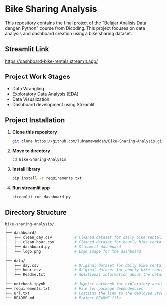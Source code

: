 # Bike Sharing Analysis

This repository contains the final project of the "Belajar Analisis Data dengan Python" course from Dicoding. This project focuses on data analysis and dashboard creation using a bike sharing dataset.

## Streamlit Link
https://dashboard-bike-rentals.streamlit.app/

## Project Work Stages
- Data Wrangling
- Exploratory Data Analysis (EDA)
- Data Visualization
- Dashboard development using Streamlit

## Project Installation
1. **Clone this repository**
     ```bash
     git clone https://github.com/lubnamawaddah/Bike-Sharing-Analysis.git
     ```

2. **Move to directory**
     ```bash
     cd Bike-Sharing-Analysis
     ```

3. **Install library**
     ```bash
     pip install -r requirements.txt
     ```

4. **Run streamlit app**
     ```bash
     streamlit run dashboard.py
     ```

## Directory Structure
```bash
bike-sharing-analysis/
│
├── dashboard/                 
│   ├── clean_day.csv          # Cleaned dataset for daily bike rentals
│   ├── clean_hour.csv         # Cleaned dataset for hourly bike rentals
│   ├── dashboard.py           # Streamlit dashboard
│   └── logo.png               # Logo image for the dashboard
│
├── data/
│   ├── day.csv                # Original dataset for daily bike rentals
│   ├── hour.csv               # Original dataset for hourly bike rentals
│   └── Readme.txt             # Additional information about the datasets
│
├── notebook.ipynb             # Jupyter notebook for exploratory analysis
├── requirements.txt           # File for package dependencies
├── url.txt                    # Contains the link to the deployed Streamlit app
└── README.md                  # Project README file
```